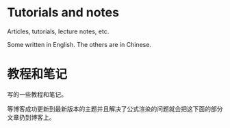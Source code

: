 # Tutorials and notes
Articles, tutorials, lecture notes, etc. 

Some written in English. The others are in Chinese.

# 教程和笔记

写的一些教程和笔记。

等博客成功更新到最新版本的主题并且解决了公式渲染的问题就会把这下面的部分文章扔到博客上。